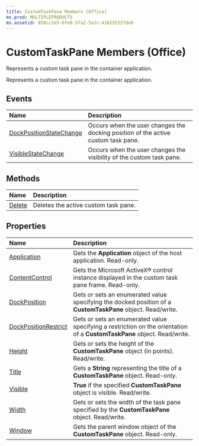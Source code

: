 ```yaml
---
title: CustomTaskPane Members (Office)
ms.prod: MULTIPLEPRODUCTS
ms.assetid: 858cc1d3-6fe8-5fa2-5a1c-416255227de8
---
```



# CustomTaskPane Members (Office)
Represents a custom task pane in the container application.

Represents a custom task pane in the container application.


## Events



|**Name**|**Description**|
|:-----|:-----|
|[DockPositionStateChange](customtaskpane-dockpositionstatechange-event-office.md)|Occurs when the user changes the docking position of the active custom task pane.|
|[VisibleStateChange](customtaskpane-visiblestatechange-event-office.md)|Occurs when the user changes the visibility of the custom task pane.|

## Methods



|**Name**|**Description**|
|:-----|:-----|
|[Delete](customtaskpane-delete-method-office.md)|Deletes the active custom task pane.|

## Properties



|**Name**|**Description**|
|:-----|:-----|
|[Application](customtaskpane-application-property-office.md)|Gets the  **Application** object of the host application. Read-only.|
|[ContentControl](customtaskpane-contentcontrol-property-office.md)|Gets the Microsoft ActiveX® control instance displayed in the custom task pane frame. Read-only.|
|[DockPosition](customtaskpane-dockposition-property-office.md)|Gets or sets an enumerated value specifying the docked position of a  **CustomTaskPane** object. Read/write.|
|[DockPositionRestrict](customtaskpane-dockpositionrestrict-property-office.md)|Gets or sets an enumerated value specifying a restriction on the orientation of a  **CustomTaskPane** object. Read/write.|
|[Height](customtaskpane-height-property-office.md)|Gets or sets the height of the  **CustomTaskPane** object (in points). Read/write.|
|[Title](customtaskpane-title-property-office.md)|Gets a  **String** representing the title of a **CustomTaskPane** object. Read-only.|
|[Visible](customtaskpane-visible-property-office.md)|**True** if the specified **CustomTaskPane** object is visible. Read/write.|
|[Width](customtaskpane-width-property-office.md)|Gets or sets the width of the task pane specified by the  **CustomTaskPane** object. Read/write.|
|[Window](customtaskpane-window-property-office.md)|Gets the parent window object of the  **CustomTaskPane** object. Read-only.|

